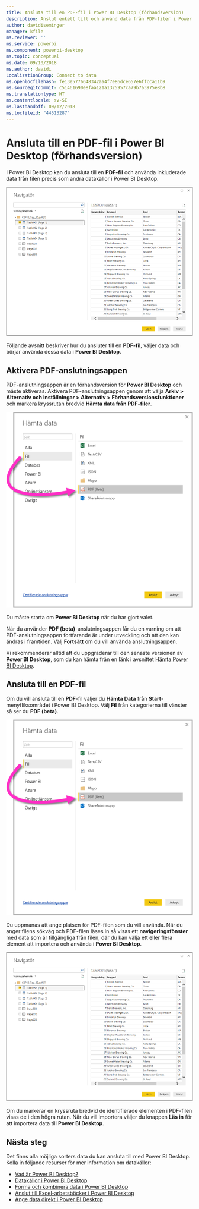 ```yaml
---
title: Ansluta till en PDF-fil i Power BI Desktop (förhandsversion)
description: Anslut enkelt till och använd data från PDF-filer i Power BI Desktop
author: davidiseminger
manager: kfile
ms.reviewer: ''
ms.service: powerbi
ms.component: powerbi-desktop
ms.topic: conceptual
ms.date: 09/10/2018
ms.author: davidi
LocalizationGroup: Connect to data
ms.openlocfilehash: fe13e5776648342aa4f7e86dce657e6ffcca11b9
ms.sourcegitcommit: c51461690e8faa121a1325957ca79b7a3975e8b8
ms.translationtype: HT
ms.contentlocale: sv-SE
ms.lasthandoff: 09/12/2018
ms.locfileid: "44513287"
---
```

# <a name="connect-to-a-pdf-file-in-power-bi-desktop-preview"></a>Ansluta till en PDF-fil i Power BI Desktop (förhandsversion)
I Power BI Desktop kan du ansluta till en **PDF-fil** och använda inkluderade data från filen precis som andra datakällor i Power BI Desktop.

![Ansluta till data i PDF-filer](media/desktop-connect-pdf/connect-pdf_04.png)

Följande avsnitt beskriver hur du ansluter till en **PDF-fil**, väljer data och börjar använda dessa data i **Power BI Desktop**.

## <a name="enable-the-pdf-connector"></a>Aktivera PDF-anslutningsappen
PDF-anslutningsappen är en förhandsversion för **Power BI Desktop** och måste aktiveras. Aktivera PDF-anslutningsappen genom att välja **Arkiv > Alternativ och inställningar > Alternativ > Förhandsversionsfunktioner** och markera kryssrutan bredvid **Hämta data från PDF-filer**. 

![Aktivera PDF-anslutningsappen från Alternativ > Förhandsgranskningsfunktioner](media/desktop-connect-pdf/connect-pdf_01.png)

Du måste starta om **Power BI Desktop** när du har gjort valet.

När du använder **PDF (beta)**-anslutningsappen får du en varning om att PDF-anslutningsappen fortfarande är under utveckling och att den kan ändras i framtiden. Välj **Fortsätt** om du vill använda anslutningsappen.

Vi rekommenderar alltid att du uppgraderar till den senaste versionen av **Power BI Desktop**, som du kan hämta från en länk i avsnittet [Hämta Power BI Desktop](desktop-get-the-desktop.md). 

## <a name="connect-to-a-pdf-file"></a>Ansluta till en PDF-fil
Om du vill ansluta till en **PDF**-fil väljer du **Hämta Data** från **Start**-menyfliksområdet i Power BI Desktop. Välj **Fil** från kategorierna till vänster så ser du **PDF (beta)**.

![Välj PDF från Hämta data](media/desktop-connect-pdf/connect-pdf_01.png)

Du uppmanas att ange platsen för PDF-filen som du vill använda. När du anger filens sökväg och PDF-filen läses in så visas ett **navigeringsfönster** med data som är tillgängliga från filen, där du kan välja ett eller flera element att importera och använda i **Power BI Desktop**.

![Ansluta till data i PDF-filer](media/desktop-connect-pdf/connect-pdf_04.png)

Om du markerar en kryssruta bredvid de identifierade elementen i PDF-filen visas de i den högra rutan. När du vill importera väljer du knappen **Läs in** för att importera data till **Power BI Desktop**.


## <a name="next-steps"></a>Nästa steg
Det finns alla möjliga sorters data du kan ansluta till med Power BI Desktop. Kolla in följande resurser för mer information om datakällor:

* [Vad är Power BI Desktop?](desktop-what-is-desktop.md)
* [Datakällor i Power BI Desktop](desktop-data-sources.md)
* [Forma och kombinera data i Power BI Desktop](desktop-shape-and-combine-data.md)
* [Anslut till Excel-arbetsböcker i Power BI Desktop](desktop-connect-excel.md)   
* [Ange data direkt i Power BI Desktop](desktop-enter-data-directly-into-desktop.md)   

